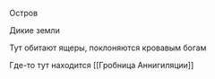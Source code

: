 Остров

Дикие земли

Тут обитают ящеры, поклоняются кровавым богам

Где-то тут находится [[Гробница Аннигиляции]]
